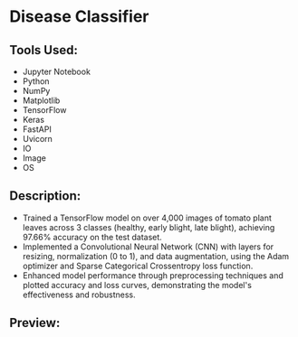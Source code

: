 # Disease Classifier
## Tools Used:
- Jupyter Notebook
- Python
- NumPy
- Matplotlib
- TensorFlow
- Keras
- FastAPI
- Uvicorn
- IO
- Image
- OS
## Description:
- Trained a TensorFlow model on over 4,000 images of tomato plant leaves across 3 classes (healthy, early blight, late blight), achieving 97.66% accuracy on the test dataset.
- Implemented a Convolutional Neural Network (CNN) with layers for resizing, normalization (0 to 1), and data augmentation, using the Adam
optimizer and Sparse Categorical Crossentropy loss function.
- Enhanced model performance through preprocessing techniques and plotted accuracy and loss curves, demonstrating the model's effectiveness and robustness.
## Preview:
